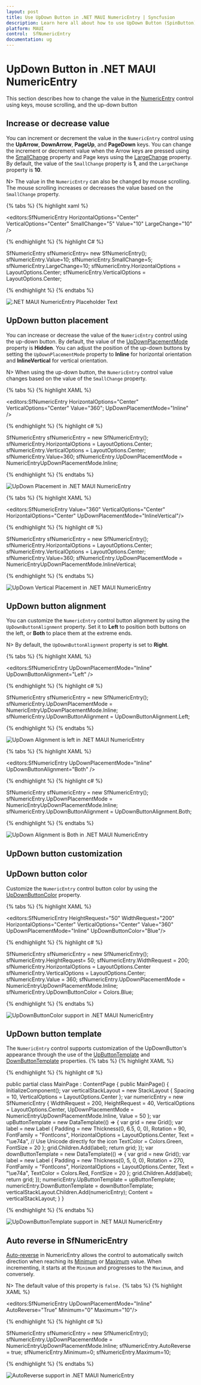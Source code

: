 ```yaml
---
layout: post
title: Use UpDown Button in .NET MAUI NumericEntry | Syncfusion
description: Learn here all about how to use UpDown Button (SpinButton) in Syncfusion .NET MAUI NumericEntry (SfNumericEntry) control and more.
platform: MAUI
control:  SfNumericEntry
documentation: ug
---
```


# UpDown Button in .NET MAUI NumericEntry

This section describes how to change the value in the [NumericEntry](https://help.syncfusion.com/cr/maui/Syncfusion.Maui.Inputs.SfNumericEntry.html) control using keys, mouse scrolling, and the up-down button

## Increase or decrease value

You can increment or decrement the value in the `NumericEntry` control using the **UpArrow**, **DownArrow**, **PageUp**, and **PageDown** keys. You can change the increment or decrement value when the Arrow keys are pressed using the [SmallChange](https://help.syncfusion.com/cr/maui/Syncfusion.Maui.Inputs.SfNumericEntry.html#Syncfusion_Maui_Inputs_SfNumericEntry_SmallChange) property and Page keys using the [LargeChange](https://help.syncfusion.com/cr/maui/Syncfusion.Maui.Inputs.SfNumericEntry.html#Syncfusion_Maui_Inputs_SfNumericEntry_LargeChange) property. By default, the value of the `SmallChange` property is **1**, and the `LargeChange` property is **10**. 

N> The value in the `NumericEntry` can also be changed by mouse scrolling. The mouse scrolling increases or decreases the value based on the `SmallChange` property.

{% tabs %}
{% highlight xaml %}

<editors:SfNumericEntry HorizontalOptions="Center"
                        VerticalOptions="Center" 
                        SmallChange="5"
                        Value="10"
                        LargeChange="10" />

{% endhighlight %}
{% highlight C# %}

SfNumericEntry sfNumericEntry= new SfNumericEntry();
sfNumericEntry.Value=10;
sfNumericEntry.SmallChange=5;
sfNumericEntry.LargeChange=10;
sfNumericEntry.HorizontalOptions = LayoutOptions.Center;
sfNumericEntry.VerticalOptions = LayoutOptions.Center;

{% endhighlight %}
{% endtabs %}

![.NET MAUI NumericEntry Placeholder Text](GettingStarted_images/valuechange-bykeys.gif)

## UpDown button placement

You can increase or decrease the value of the `NumericEntry` control using the up-down button. By default, the value of the [UpDownPlacementMode](https://help.syncfusion.com/cr/maui/Syncfusion.Maui.Inputs.SfNumericEntry.html#Syncfusion_Maui_Inputs_SfNumericEntry_UpDownPlacementMode) property is **Hidden**. You can adjust the position of the up-down buttons by setting the `UpDownPlacementMode` property to **Inline** for horizontal orientation and **InlineVertical** for vertical orientation.

N> When using the up-down button, the `NumericEntry` control value changes based on the value of the `SmallChange` property.

{% tabs %}
{% highlight XAML %}

<editors:SfNumericEntry HorizontalOptions="Center"
                        VerticalOptions="Center"
                        Value="360";
                        UpDownPlacementMode="Inline" />
                     
{% endhighlight %}
{% highlight c# %}

SfNumericEntry sfNumericEntry = new SfNumericEntry();
sfNumericEntry.HorizontalOptions = LayoutOptions.Center;
sfNumericEntry.VerticalOptions = LayoutOptions.Center;
sfNumericEntry.Value=360;
sfNumericEntry.UpDownPlacementMode = NumericEntryUpDownPlacementMode.Inline;

{% endhighlight %}
{% endtabs %}

![UpDown Placement in .NET MAUI NumericEntry](UpDownButton_images/UpDownButtonPlacement.gif)

{% tabs %}
{% highlight XAML %}

<editors:SfNumericEntry Value="360"
                        VerticalOptions="Center"
                        HorizontalOptions="Center"
                        UpDownPlacementMode="InlineVertical"/>
                     
{% endhighlight %}
{% highlight c# %}

SfNumericEntry sfNumericEntry = new SfNumericEntry();
sfNumericEntry.HorizontalOptions = LayoutOptions.Center;
sfNumericEntry.VerticalOptions = LayoutOptions.Center;
sfNumericEntry.Value=360;
sfNumericEntry.UpDownPlacementMode = NumericEntryUpDownPlacementMode.InlineVertical;

{% endhighlight %}
{% endtabs %}

![UpDown Vertical Placement in .NET MAUI NumericEntry](UpDownButton_images/UpDownButtonPlacementVertical.png)

## UpDown button alignment

You can customize the `NumericEntry` control button alignment by using the `UpDownButtonAlignment` property. Set it to **Left** to position both buttons on the left, or **Both** to place them at the extreme ends.  

N> By default, the `UpDownButtonAlignment` property is set to **Right**.  

{% tabs %}
{% highlight XAML %}

<editors:SfNumericEntry UpDownPlacementMode="Inline"
                        UpDownButtonAlignment="Left" />
                     
{% endhighlight %}
{% highlight c# %}

SfNumericEntry sfNumericEntry = new SfNumericEntry();
sfNumericEntry.UpDownPlacementMode = NumericEntryUpDownPlacementMode.Inline;
sfNumericEntry.UpDownButtonAlignment = UpDownButtonAlignment.Left;

{% endhighlight %}
{% endtabs %}

![UpDown Alignment is left in .NET MAUI NumericEntry](UpDownButton_images/UpDownButtonAlignmentLeft.png)

{% tabs %}
{% highlight XAML %}

<editors:SfNumericEntry UpDownPlacementMode="Inline"
                        UpDownButtonAlignment="Both" />
                     
{% endhighlight %}
{% highlight c# %}

SfNumericEntry sfNumericEntry = new SfNumericEntry();
sfNumericEntry.UpDownPlacementMode = NumericEntryUpDownPlacementMode.Inline;
sfNumericEntry.UpDownButtonAlignment = UpDownButtonAlignment.Both;

{% endhighlight %}
{% endtabs %}

![UpDown Alignment is Both in .NET MAUI NumericEntry](UpDownButton_images/UpDownButtonAlignmentBoth.png)

## UpDown button customization

## UpDown button color

Customize the `NumericEntry` control button color by using the [UpDownButtonColor](https://help.syncfusion.com/cr/maui/Syncfusion.Maui.Inputs.SfNumericEntry.html#Syncfusion_Maui_Inputs_SfNumericEntry_UpDownButtonColor) property.

{% tabs %}
{% highlight XAML %}

<editors:SfNumericEntry HeightRequest="50"
                        WidthRequest="200"
                        HorizontalOptions="Center"
                        VerticalOptions="Center"
                        Value="360"
                        UpDownPlacementMode="Inline"
                        UpDownButtonColor="Blue"/>
                     
{% endhighlight %}
{% highlight c# %}

SfNumericEntry sfNumericEntry = new SfNumericEntry();
sfNumericEntry.HeightRequest= 50;
sfNumericEntry.WidthRequest = 200;
sfNumericEntry.HorizontalOptions = LayoutOptions.Center
sfNumericEntry.VerticalOptions = LayoutOptions.Center;
sfNumericEntry.Value = 360;
sfNumericEntry.UpDownPlacementMode = NumericEntryUpDownPlacementMode.Inline;
sfNumericEntry.UpDownButtonColor = Colors.Blue;

{% endhighlight %}
{% endtabs %}

![UpDownButtonColor support in .NET MAUI NumericEntry](UpDownButton_images/UpDownButtonColor.png)

## UpDown button template

The `NumericEntry` control supports customization of the UpDownButton's appearance through the use of the [UpButtonTemplate](https://help.syncfusion.com/cr/maui/Syncfusion.Maui.Inputs.SfNumericEntry.html#Syncfusion_Maui_Inputs_SfNumericEntry_UpButtonTemplate) and [DownButtonTemplate](https://help.syncfusion.com/cr/maui/Syncfusion.Maui.Inputs.SfNumericEntry.html#Syncfusion_Maui_Inputs_SfNumericEntry_DownButtonTemplate) properties.
{% tabs %}
{% highlight XAML %}

<VerticalStackLayout Spacing="10" VerticalOptions="Center">
    <editors:SfNumericEntry x:Name="numericEntry"
                            WidthRequest="200"
                            HeightRequest="40" 
                            VerticalOptions="Center"
                            UpDownPlacementMode="Inline"
                            Value="50">
        <editors:SfNumericEntry.UpButtonTemplate>
            <DataTemplate>
                <Grid>
                    <Label Padding="0,6.5,0,0" 
                           Rotation="90"
                           FontFamily="FontIcons"
                           HorizontalOptions="Center"
                           Text="&#xe74a;"
                           TextColor="Green"
                           FontSize="20"/>
                </Grid>
            </DataTemplate>
        </editors:SfNumericEntry.UpButtonTemplate>
        <editors:SfNumericEntry.DownButtonTemplate>
            <DataTemplate>
                <Grid>
                    <Label Padding="0,5,0,0" 
                           Rotation="270"
                           FontFamily="FontIcons"
                           HorizontalOptions="Center"
                           Text="&#xe74a;"
                           TextColor="Red"
                           FontSize="20"/>
                </Grid>
            </DataTemplate>
        </editors:SfNumericEntry.DownButtonTemplate>
    </editors:SfNumericEntry>
</VerticalStackLayout>
                     
{% endhighlight %}
{% highlight c# %}

 public partial class MainPage : ContentPage
 {
     public MainPage()
     {
         InitializeComponent();
         var verticalStackLayout = new StackLayout
         {
             Spacing = 10,
             VerticalOptions = LayoutOptions.Center
         };
         var numericEntry = new SfNumericEntry
         {
             WidthRequest = 200,
             HeightRequest = 40,
             VerticalOptions = LayoutOptions.Center,
             UpDownPlacementMode = NumericEntryUpDownPlacementMode.Inline,
             Value = 50
         };
         var upButtonTemplate = new DataTemplate(() =>
         {
             var grid = new Grid();
             var label = new Label
             {
                 Padding = new Thickness(0, 6.5, 0, 0),
                 Rotation = 90,
                 FontFamily = "FontIcons",
                 HorizontalOptions = LayoutOptions.Center,
                 Text = "\ue74a", // Use Unicode directly for the icon
                 TextColor = Colors.Green,
                 FontSize = 20
             };
             grid.Children.Add(label);
             return grid;
         });
         var downButtonTemplate = new DataTemplate(() =>
         {
             var grid = new Grid();
             var label = new Label
             {
                 Padding = new Thickness(0, 5, 0, 0),
                 Rotation = 270,
                 FontFamily = "FontIcons",
                 HorizontalOptions = LayoutOptions.Center,
                 Text = "\ue74a",
                 TextColor = Colors.Red,
                 FontSize = 20
             };
             grid.Children.Add(label);
             return grid;
         });
         numericEntry.UpButtonTemplate = upButtonTemplate;
         numericEntry.DownButtonTemplate = downButtonTemplate;
         verticalStackLayout.Children.Add(numericEntry);
         Content = verticalStackLayout;
     }
 }

{% endhighlight %}
{% endtabs %}

![UpDownButtonTemplate support in .NET MAUI NumericEntry](UpDownButton_images/UpDownButtonTemplate.png)

## Auto reverse in SfNumericEntry

[Auto-reverse](https://help.syncfusion.com/cr/maui/Syncfusion.Maui.Inputs.SfNumericEntry.html#Syncfusion_Maui_Inputs_SfNumericEntry_AutoReverse) in NumericEntry allows the control to automatically switch direction when reaching its [Minimum](https://help.syncfusion.com/cr/maui/Syncfusion.Maui.Inputs.SfNumericEntry.html#Syncfusion_Maui_Inputs_SfNumericEntry_Minimum) or [Maximum](https://help.syncfusion.com/cr/maui/Syncfusion.Maui.Inputs.SfNumericEntry.html#Syncfusion_Maui_Inputs_SfNumericEntry_Maximum) value. When incrementing, it starts at the `Minimum` and progresses to the `Maximum`, and conversely.

N> The default value of this property is `false.`
{% tabs %}
{% highlight XAML %}

<editors:SfNumericEntry UpDownPlacementMode="Inline"
                        AutoReverse="True"
                        Minimum="0"
                        Maximum="10"/>
                        
                     
{% endhighlight %}
{% highlight c# %}

SfNumericEntry sfNumericEntry = new SfNumericEntry();
sfNumericEntry.UpDownPlacementMode = NumericEntryUpDownPlacementMode.Inline;
sfNumericEntry.AutoReverse = true;
sfNumericEntry.Minimum=0;
sfNumericEntry.Maximum=10;

{% endhighlight %}
{% endtabs %}

![AutoReverse support in .NET MAUI NumericEntry](UpDownButton_images/AutoReverseSupport.gif)

